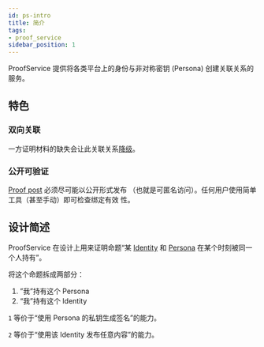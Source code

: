 ```yaml
---
id: ps-intro
title: 简介
tags:
- proof_service
sidebar_position: 1
---
```


ProofService 提供将各类平台上的身份与非对称密钥 (Persona) 创建关联关系的服务。

## 特色

### 双向关联

一方证明材料的缺失会让此关联关系[降级](ps-glossary#glossary-downgrade)。

### 公开可验证

[Proof post](ps-glossary#glossary-proof-post) 必须尽可能以公开形式发布
（也就是可匿名访问）。任何用户使用简单工具（甚至手动）即可检查绑定有效
性。

## 设计简述

ProofService 在设计上用来证明命题“某 [Identity](ps-glossary#glossary-identity) 和 [Persona](ps-glossary#glossary-persona) 在某个时刻被同一个人持有”。

将这个命题拆成两部分：

1. ”我”持有这个 Persona
2. “我”持有这个 Identity

`1` 等价于“使用 Persona 的私钥生成签名”的能力。

`2` 等价于“使用该 Identity 发布任意内容”的能力。
